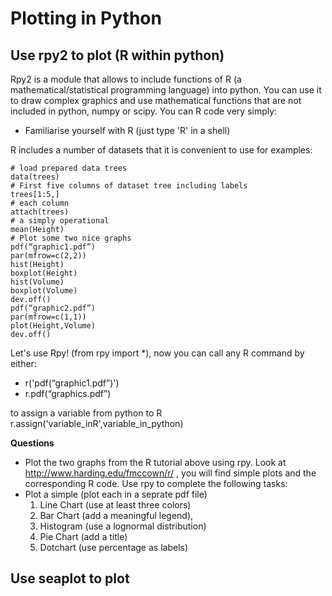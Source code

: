 # Plotting in Python

## Use rpy2 to plot (R within python)

Rpy2 is a module that allows to include functions of R (a mathematical/statistical programming language) into python. You can use it to draw complex graphics and use mathematical functions that are not included in python, numpy or scipy. You can R code very simply:

- Familiarise yourself with R (just type 'R' in a shell)

R includes a number of datasets that it is convenient to use for examples:
```
# load prepared data trees
data(trees)
# First five columns of dataset tree including labels
trees[1:5,]
# each column
attach(trees)
# a simply operational
mean(Height)
# Plot some two nice graphs
pdf(“graphic1.pdf”)
par(mfrow=c(2,2)) 
hist(Height) 
boxplot(Height) 
hist(Volume) 
boxplot(Volume)
dev.off() 
pdf(“graphic2.pdf”)
par(mfrow=c(1,1))
plot(Height,Volume)
dev.off()
```
Let's use Rpy! (from rpy import *), now you can call any R command by either:
- r('pdf(“graphic1.pdf”)')
- r.pdf(“graphics.pdf”)

to assign a variable from python to R
r.assign('variable_inR',variable_in_python)

**Questions**

- Plot the two graphs from the R tutorial above using rpy.
Look at http://www.harding.edu/fmccown/r/ , you will find simple plots and the corresponding R code. Use rpy to complete the following tasks:
- Plot a simple (plot each in a seprate pdf file)
    1. Line Chart (use at least three colors)
    2. Bar Chart (add a meaningful legend), 
    3. Histogram (use a lognormal distribution)
    4. Pie Chart (add a title) 
    5. Dotchart (use percentage as labels)

## Use seaplot to plot
